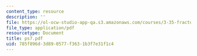 ```yaml
---
content_type: resource
description: ''
file: https://ol-ocw-studio-app-qa.s3.amazonaws.com/courses/3-35-fracture-and-fatigue-fall-2003/785f896d3d890577f3631b3f7e31f1c4_ps7.pdf
file_type: application/pdf
resourcetype: Document
title: ps7.pdf
uid: 785f896d-3d89-0577-f363-1b3f7e31f1c4
---
```

